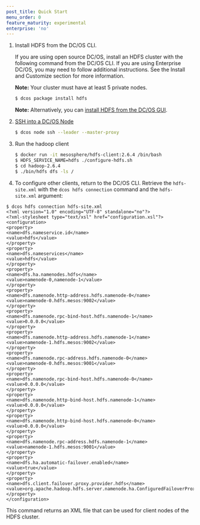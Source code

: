 ```yaml
---
post_title: Quick Start
menu_order: 0
feature_maturity: experimental
enterprise: 'no'
---
```


1. Install HDFS from the DC/OS CLI.
    
    If you are using open source DC/OS, install an HDFS cluster with the following command from the DC/OS CLI. If you are using Enterprise DC/OS, you may need to follow additional instructions. See the Install and Customize section for more information.

    **Note:** Your cluster must have at least 5 private nodes.

    ```bash
    $ dcos package install hdfs
    ```

    **Note:** Alternatively, you can [install HDFS from the DC/OS GUI](https://docs.mesosphere.com/1.9/usage/managing-services/install/).

1. [SSH into a DC/OS Node](https://docs.mesosphere.com/1.9/administration/sshcluster/)

    ```bash
    $ dcos node ssh --leader --master-proxy
    ```

1. Run the hadoop client

    ```bash
    $ docker run -it mesosphere/hdfs-client:2.6.4 /bin/bash
    $ HDFS_SERVICE_NAME=hdfs ./configure-hdfs.sh
    $ cd hadoop-2.6.4
    $ ./bin/hdfs dfs -ls /
    ```

1. To configure other clients, return to the DC/OS CLI. Retrieve the `hdfs-site.xml` with the `dcos hdfs connection` command and the `hdfs-site.xml` argument:

```
$ dcos hdfs connection hdfs-site.xml
<?xml version="1.0" encoding="UTF-8" standalone="no"?>
<?xml-stylesheet type="text/xsl" href="configuration.xsl"?><configuration>
<property>
<name>dfs.nameservice.id</name>
<value>hdfs</value>
</property>
<property>
<name>dfs.nameservices</name>
<value>hdfs</value>
</property>
<property>
<name>dfs.ha.namenodes.hdfs</name>
<value>namenode-0,namenode-1</value>
</property>
<property>
<name>dfs.namenode.http-address.hdfs.namenode-0</name>
<value>namenode-0.hdfs.mesos:9002</value>
</property>
<property>
<name>dfs.namenode.rpc-bind-host.hdfs.namenode-1</name>
<value>0.0.0.0</value>
</property>
<property>
<name>dfs.namenode.http-address.hdfs.namenode-1</name>
<value>namenode-1.hdfs.mesos:9002</value>
</property>
<property>
<name>dfs.namenode.rpc-address.hdfs.namenode-0</name>
<value>namenode-0.hdfs.mesos:9001</value>
</property>
<property>
<name>dfs.namenode.rpc-bind-host.hdfs.namenode-0</name>
<value>0.0.0.0</value>
</property>
<property>
<name>dfs.namenode.http-bind-host.hdfs.namenode-1</name>
<value>0.0.0.0</value>
</property>
<property>
<name>dfs.namenode.http-bind-host.hdfs.namenode-0</name>
<value>0.0.0.0</value>
</property>
<property>
<name>dfs.namenode.rpc-address.hdfs.namenode-1</name>
<value>namenode-1.hdfs.mesos:9001</value>
</property>
<property>
<name>dfs.ha.automatic-failover.enabled</name>
<value>true</value>
</property>
<property>
<name>dfs.client.failover.proxy.provider.hdfs</name>
<value>org.apache.hadoop.hdfs.server.namenode.ha.ConfiguredFailoverProxyProvider</value>
</property>
</configuration>
```
This command returns an XML file that can be used for client nodes of the HDFS cluster.
